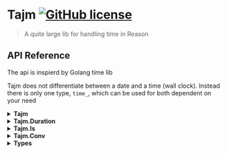 # Tajm [![GitHub license](https://img.shields.io/badge/license-MIT-blue.svg?style=flat-square)](https://github.com/crholm/tajm/blob/master/LICENSE)

> A quite large lib for handling time in Reason

## API Reference
The api is inspierd by Golang time lib

Tajm does not differentiate between a date and a time (wall clock). Instead there is only one type, `time_`, which can be used for both dependent on your need

<details>
<summary><strong>Tajm</strong></summary>

#### `let zero = () => time_`
```reason 
Tajm.zero() |> Tajm.string |> Js.log
// 1970-01-01T00:00:00.000Z
```


#### `let now = () => time_`
```reason
Tajm.now() |> Tajm.string |> Js.log
// 2020-08-07T07:38:57.613Z
```
#### `let ofUnix: (f: float) => time_`
```reason 
Tajm.ofUnix(1585443600000.)  |> Tajm.string |> Js.log
// 2020-03-29T01:00:00.000Z```


#### `let make: (~y, ~m, ~d, ~hour, ~min, ~sec, ~ms, loc) => time_`
```reason 
Tajm.make(
  ~y=2020,
  ~m=February,
  ~d=29,
  ~hour=15,
  ~min=32,
  ~sec=42,
  ~ms=123,
  Tajm.z,
)
|> Tajm.string
|> Js.log;
// 2020-02-29T15:32:42.123Z

```

#### `let compare: (t1: time_, t2: time_) => int`
```reason 
Tajm.zero |> Tajm.compare(Tajm.now()) |> Js.log
// 1
```

#### `let unix: (t: time_) => float`
```reason 
Tajm.now() |> Tajm.unix |> Js.log
1596788909886
```
#### `let toJs: (t: time_) => Js.Date.t`
```reason 
Tajm.now() |> Tajm.toJs |> Js.log
2020-08-07T08:29:14.241Z
```

#### `let add: (dur: duration_, t: time_) => time_`
```reason
Tajm.now()
|> tee2(Tajm.string, Js.log)
|> Tajm.add(Tajm.Duration.hour)
|> Tajm.string
|> Js.log
//2020-08-07T08:35:18.066Z
//2020-08-07T09:35:18.066Z
```

#### `let sub: (t1: time_, t2: time_) => duration_`
```reason 
let t1 = Tajm.now();
let t2 =
  t1 |> Tajm.add(Tajm.Duration.hour) |> Tajm.add(15. *. Tajm.Duration.minute);
Tajm.sub(t1, t2) |> Tajm.Duration.string |> Js.log
// -1h15m0s
```

#### `let since: (t: time_) => duration_`
```reason 
Tajm.now()
|> Tajm.add((-35.) *. Tajm.Duration.secound)
|> Tajm.since
|> Tajm.Duration.string
|> Js.log;
// 0h0m35s
```
#### `let until: (t: time_) => duration_`
```reason 
Tajm.now()
|> Tajm.add(2. *. Tajm.Duration.minute)
|> Tajm.until
|> Tajm.Duration.string
|> Js.log;
// 0h2m0s
```

#### `let truncate: (_m: duration_, t: time_) => time_`
```reason 
Tajm.now() |> Tajm.truncate(Tajm.Duration.minute) |> Tajm.string |> Js.log
// 2020-08-07T08:52:00.000Z
```


#### `let before: (t2: time_, t1: time_) => bool`
```reason 
Tajm.now()->Tajm.before(Tajm.zero) |> Js.log;
// false
```
#### `let after: (t2: time_, t1: time_) => bool`
```reason 
Tajm.now()->Tajm.after(Tajm.zero) |> Js.log;
//true
```

#### `let future: (t: time_) => bool`
```reason
Tajm.zero |> Tajm.future |> Js.log;
// false
```

#### `let past: (t: time_) => bool`
```reason
Tajm.zero |> Tajm.past |> Js.log;
// true
```


#### `let atUTC = (t: time_) => time_`
```reason 
Tajm.now()
|> Tajm.atUTC
|> Tajm.format("2006-01-02 15:04:05 Z07:00")
|> Js.log
// 2020-08-07 09:05:38 Z
```
#### `let atLocal = (t: time_) => time_`
```reason 
Tajm.now()
|> Tajm.atLocal
|> Tajm.format("2006-01-02 15:04:05 Z07:00")
|> Js.log
2020-08-07 11:05:38 +02:00
```
#### `let atFixed = (name: string, sec: int) => time_`
```reason
Tajm.now()
|> Tajm.atFixed("CEST", 2 * 60 * 60)
|> Tajm.format("2006-01-02 15:04:05 MST")
|> Js.log
//2020-08-07 11:07:46 CEST
```

#### `let at = (loc: location_, t: time_) => time_`
```reason
Tajm.now()
|> Tajm.at(Tajm.local)
|> Tajm.format("2006-01-02 15:04:05 MST")
|> Js.log;
2020-08-07 11:10:21 Central European Summer Time
```


#### `let zone = (t: time_) => location_`
```reason
let zone = Tajm.now() |> Tajm.at(Tajm.local) |> Tajm.zone;
Tajm.zero
|> Tajm.at(zone)
|> Tajm.format("2006-01-02 15:04:05 Z07:00")
|> Js.log;
1970-01-01 01:00:00 +01:00
```

#### `let location: (name: string) => option(location_)`


#### `let weekday: (t: time_) => weekday_`
#### `let year: (t: time_) => int`
#### `let month: (t: time_) => month_`
#### `let day: (t: time_) => int`
#### `let hour: (t: time_) => int`
#### `let minute: (t: time_) => int`
#### `let second: (t: time_) => int`
#### `let millisecond: (t: time_) => int`

#### `let yearDay: (t: time_) => int`
#### `let week: (t: time_) => int`
#### `let clock: (t: time_) => (int, int, int)`
#### `let date: (t: time_) => (int, month_, int)`

#### `let set: (~y, ~m, ~d, ~hour, ~min, ~sec, ~ms, _time) => time_`
#### `let setDate: (y: int, m: month_, d: int, t: time_) => time_`
#### `let setClock: (hour: int, min: int, sec: int, t: time_) => time_`

#### `let addDate: (~y, ~m, ~d, t: time_) => time_`
#### `let startOf = (u: timeunit_, t: time_) => time_`
#### `let endOf = (u: timeunit_, t: time_) => time_`

#### `let format: (format: string, t: time_) => string`
#### `let parse: (format: string, t: string) => time_`
#### `let string: (t: time_) => string`

</details>


<details>
<summary><strong>Tajm.Duration</strong></summary>

#### `let millisecond: duration_`
#### `let secound: duration_`
#### `let minute: duration_`
#### `let hour: duration_`

#### `let truncate: (m: duration_, d: duration_) => duration_`
#### `let string: (d: duration_) => string`
#### `let parse: (d: string) => duration_`

</details>

<details>
<summary><strong>Tajm.Is</strong></summary>

#### `let  equal: (t1: time_, t2: time_) => bool`
#### `let  zero: (t: time_) => bool`

#### `let  year: (y: int, t: time_) => bool`
#### `let  month: (m: month_, t: time_) => bool`
#### `let  day: (d: int, t: time_) => bool`
#### `let  hour: (h: int, t: time_) => bool`
#### `let  minute: (m: int, t: time_) => bool`
#### `let  second: (s: int, t: time_) => bool`
#### `let  millisecond: (ms: int, t: time_) => bool`

#### `let  weekday: (w: weekday_, t: time_) => bool`
#### `let  monday: (t: time_) => bool`
#### `let  tuesday: (t: time_) => bool`
#### `let  wednesday: (t: time_) => bool`
#### `let  thursday: (t: time_) => bool`
#### `let  friday: (t: time_) => bool`
#### `let  saturday: (t: time_) => bool`
#### `let  sunday: (t: time_) => bool`

#### `let  weekend: (t: time_) => bool`
#### `let  leapYear: (t: time_) => bool`

#### `let  sameYear: (t: time_) => bool`
#### `let  sameMonth: (t: time_) => bool`
#### `let  sameDay: (t: time_) => bool`
#### `let  sameHour: (t: time_) => bool`
#### `let  sameMinute: (t: time_) => bool`
#### `let  sameSecond: (t: time_) => bool`
#### `let  sameMillisecond: (t: time_) => bool`

</details>

<details>
<summary><strong>Tajm.Conv</strong></summary>

#### `let stringOfWeekday: (weekday: weekday_) => string`
#### `let stringOfWeekdayShort: (weekday: weekday_) => string`
#### `let intOfWeekday: (weekday: weekday_) => int`
#### `let weekdayOfInt: (i: int) => weekday_`
#### `let intOfMonth: (month: month_) => int`
#### `let monthOfInt: (i: int) => month_`
#### `let monthOfStringShort: (m: string) => month_`
#### `let stringOfMonth: (month: month_) => string`
#### `let stringShortOfMonth: (month: month_) => string`
#### `let daysInYear: (year: int) => int`
#### `let daysInMonth: (year: int, month: month_) => int`

</details>



<details>
<summary><strong>Types</strong></summary>

```reason
type time_ = {
  t: int64,
  loc: location_,
};
```


```reason
type duration_ = float;
```


```reason
type month_ =
  | January
  | February
  | March
  | April
  | May
  | June
  | July
  | August
  | September
  | October
  | November
  | December;
```


```reason
type weekday_ =
  | Monday
  | Tuesday
  | Wednesday
  | Thursday
  | Friday
  | Saturday
  | Sunday;
  ```

```reason
type location_ =
  | Fixed(string, int)     // (name, offset) in secound, Fixed("CET", 3600)
  | Local                  // Uses the local location defined by the environment
  | IANA(Tajm_Iana_Tz.tz); // A IANA location, eg Europe/London
```

</details>

